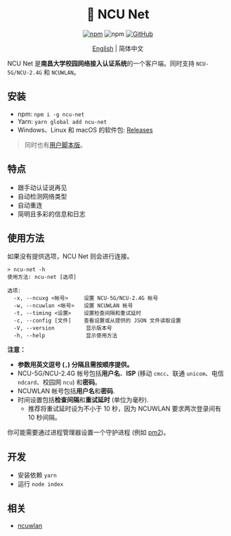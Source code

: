 <h1 align="center">📶 NCU Net</h1>

<div align="center">

[![npm](https://img.shields.io/npm/v/ncu-net.svg?style=for-the-badge)](https://npm.im/ncu-net)
![npm](https://img.shields.io/npm/dt/ncu-net.svg?style=for-the-badge)
[![GitHub](https://img.shields.io/github/license/kidonng/ncu-net.svg?style=for-the-badge)](./LICENSE)

[English](README.md) | 简体中文

</div>

NCU Net 是**南昌大学校园网络接入认证系统**的一个客户端。同时支持 `NCU-5G/NCU-2.4G` 和 `NCUWLAN`。

## 安装

- npm: `npm i -g ncu-net`
- Yarn: `yarn global add ncu-net`
- Windows、Linux 和 macOS 的软件包: [Releases](../../releases)

> 同时也有[用户脚本版](https://github.com/kidonng/cherry/blob/master/scripts/README-zh-CN.md#ncu-net)。

## 特点

- 跟手动认证说再见
- 自动检测网络类型
- 自动重连
- 简明且多彩的信息和日志

## 使用方法

如果没有提供选项，NCU Net 则会进行连接。

```
> ncu-net -h
使用方法: ncu-net [选项]

选项:
  -x, --ncuxg <帐号>     设置 NCU-5G/NCU-2.4G 帐号
  -w, --ncuwlan <帐号>   设置 NCUWLAN 帐号
  -t, --timing <设置>    设置检查间隔和重试延时
  -c, --config [文件]    查看设置或从提供的 JSON 文件读取设置
  -V, --version          显示版本号
  -h, --help             显示使用方法
```

**注意：**

- **参数用英文逗号 (`,`) 分隔且需按顺序提供。**
- NCU-5G/NCU-2.4G 帐号包括**用户名**、**ISP** (移动 `cmcc`、联通 `unicom`、电信 `ndcard`、校园网 `ncu`) 和**密码**。
- NCUWLAN 帐号包括**用户名**和**密码**.
- 时间设置包括**检查间隔**和**重试延时** (单位为毫秒).
  - 推荐将重试延时设为不小于 10 秒，因为 NCUWLAN 要求两次登录间有 10 秒间隔。

你可能需要通过进程管理器设置一个守护进程 (例如 [pm2](https://github.com/Unitech/pm2))。

## 开发

- 安装依赖 `yarn`
- 运行 `node index`

## 相关

- [ncuwlan](https://github.com/maoyuqing/ncuwlan)
